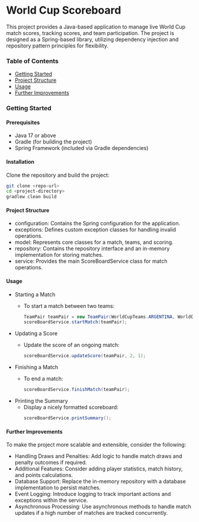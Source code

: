 # World Cup Scoreboard

This project provides a Java-based application to manage live World Cup match scores, tracking scores, and team participation. The project is designed as a Spring-based library, utilizing dependency injection and repository pattern principles for flexibility.

### Table of Contents
- [Getting Started](#getting-started)
- [Project Structure](#project-structure)
- [Usage](#usage)
- [Further Improvements](#further-improvements)

### Getting Started

#### Prerequisites
- Java 17 or above
- Gradle (for building the project)
- Spring Framework (included via Gradle dependencies)

#### Installation
Clone the repository and build the project:
```bash
git clone <repo-url>
cd <project-directory>
gradlew clean build
```

#### Project Structure
- configuration: Contains the Spring configuration for the application.
- exceptions: Defines custom exception classes for handling invalid operations.
- model: Represents core classes for a match, teams, and scoring.
- repository: Contains the repository interface and an in-memory implementation for storing matches.
- service: Provides the main ScoreBoardService class for match operations.

#### Usage
- Starting a Match
  - To start a match between two teams:

    ```java
    TeamPair teamPair = new TeamPair(WorldCupTeams.ARGENTINA, WorldCupTeams.BRAZIL);
    scoreBoardService.startMatch(teamPair);
    ```
- Updating a Score
  - Update the score of an ongoing match:

    ```java
    scoreBoardService.updateScore(teamPair, 2, 1);
    ```
- Finishing a Match
  - To end a match:

    ```java
    scoreBoardService.finishMatch(teamPair);
    ```
- Printing the Summary
  - Display a nicely formatted scoreboard:
    ```java
    scoreBoardService.printSummary();
    ```

#### Further Improvements
To make the project more scalable and extensible, consider the following:

- Handling Draws and Penalties: Add logic to handle match draws and penalty outcomes if required.
- Additional Features: Consider adding player statistics, match history, and points calculations.
- Database Support: Replace the in-memory repository with a database implementation to persist matches.
- Event Logging: Introduce logging to track important actions and exceptions within the service.
- Asynchronous Processing: Use asynchronous methods to handle match updates if a high number of matches are tracked concurrently.